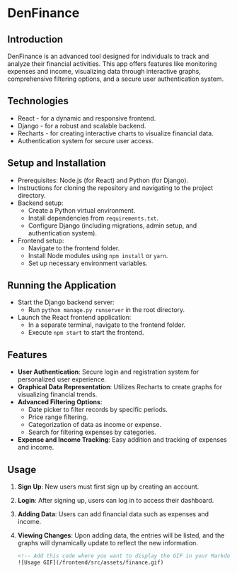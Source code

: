 # DenFinance

## Introduction
DenFinance is an advanced tool designed for individuals to track and analyze their financial activities. 
This app offers features like monitoring expenses and income, visualizing data through interactive graphs, comprehensive filtering options, and a secure user authentication system.

## Technologies
* React - for a dynamic and responsive frontend.
* Django - for a robust and scalable backend.
* Recharts - for creating interactive charts to visualize financial data.
* Authentication system for secure user access.

## Setup and Installation
* Prerequisites: Node.js (for React) and Python (for Django).
* Instructions for cloning the repository and navigating to the project directory.
* Backend setup:
  * Create a Python virtual environment.
  * Install dependencies from `requirements.txt`.
  * Configure Django (including migrations, admin setup, and authentication system).
* Frontend setup:
  * Navigate to the frontend folder.
  * Install Node modules using `npm install` or `yarn`.
  * Set up necessary environment variables.

## Running the Application
* Start the Django backend server:
  * Run `python manage.py runserver` in the root directory.
* Launch the React frontend application:
  * In a separate terminal, navigate to the frontend folder.
  * Execute `npm start` to start the frontend.

## Features
* **User Authentication**: Secure login and registration system for personalized user experience.
* **Graphical Data Representation**: Utilizes Recharts to create graphs for visualizing financial trends.
* **Advanced Filtering Options**: 
  * Date picker to filter records by specific periods.
  * Price range filtering.
  * Categorization of data as income or expense.
  * Search for filtering expenses by categories.
* **Expense and Income Tracking**: Easy addition and tracking of expenses and income.

## Usage
1. **Sign Up**: New users must first sign up by creating an account.
2. **Login**: After signing up, users can log in to access their dashboard.
3. **Adding Data**: Users can add financial data such as expenses and income.
4. **Viewing Changes**: Upon adding data, the entries will be listed, and the graphs will dynamically update to reflect the new information.
   

   ```html
   <!-- Add this code where you want to display the GIF in your Markdown file -->
   ![Usage GIF](/frontend/src/assets/finance.gif)
